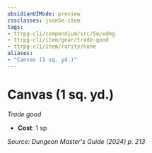 ```yaml
---
obsidianUIMode: preview
cssclasses: json5e-item
tags:
- ttrpg-cli/compendium/src/5e/xdmg
- ttrpg-cli/item/gear/trade-good
- ttrpg-cli/item/rarity/none
aliases: 
- "Canvas (1 sq. yd.)"
---
```

# Canvas (1 sq. yd.)
*Trade good*  


- **Cost**: 1 sp

*Source: Dungeon Master's Guide (2024) p. 213*
